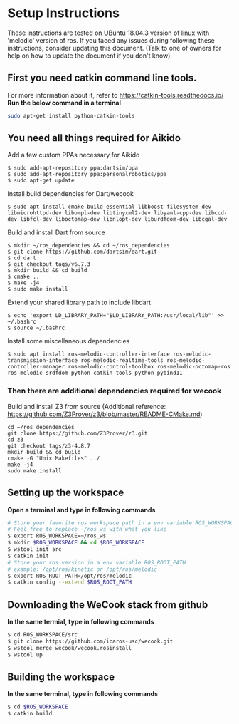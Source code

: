 # Setup Instructions
These instructions are tested on UBuntu 18.04.3 version of linux with 'melodic' version of ros.
If you faced any issues during following these instructions, consider updating this document.
(Talk to one of owners for help on how to update the document if you don't know).

## First you need catkin command line tools.
For more information about it, refer to https://catkin-tools.readthedocs.io/
**Run the below command in a terminal**
```bash
sudo apt-get install python-catkin-tools
```

## You need all things required for Aikido
Add a few custom PPAs necessary for Aikido
```
$ sudo add-apt-repository ppa:dartsim/ppa
$ sudo add-apt-repository ppa:personalrobotics/ppa
$ sudo apt-get update
```

Install build dependencies for Dart/wecook
```
$ sudo apt install cmake build-essential libboost-filesystem-dev libmicrohttpd-dev libompl-dev libtinyxml2-dev libyaml-cpp-dev libccd-dev libfcl-dev liboctomap-dev libnlopt-dev liburdfdom-dev libcgal-dev
```

Build and install Dart from source
```
$ mkdir ~/ros_dependencies && cd ~/ros_dependencies
$ git clone https://github.com/dartsim/dart.git
$ cd dart
$ git checkout tags/v6.7.3
$ mkdir build && cd build
$ cmake ..
$ make -j4
$ sudo make install
```

Extend your shared library path to include libdart
```
$ echo 'export LD_LIBRARY_PATH="$LD_LIBRARY_PATH:/usr/local/lib"' >> ~/.bashrc
$ source ~/.bashrc
```

Install some miscellaneous dependencies
```
$ sudo apt install ros-melodic-controller-interface ros-melodic-transmission-interface ros-melodic-realtime-tools ros-melodic-controller-manager ros-melodic-control-toolbox ros-melodic-octomap-ros ros-melodic-srdfdom python-catkin-tools python-pybind11
```

### Then there are additional dependencies required for wecook
Build and install Z3 from source (Additional reference: https://github.com/Z3Prover/z3/blob/master/README-CMake.md)
```
cd ~/ros_dependencies
git clone https://github.com/Z3Prover/z3.git
cd z3
git checkout tags/z3-4.8.7
mkdir build && cd build
cmake -G "Unix Makefiles" ../
make -j4
sudo make install
```

## Setting up the workspace
**Open a terminal and type in following commands**
```bash
# Store your favorite ros workspace path in a env variable ROS_WORKSPACE
# Feel free to replace ~/ros_ws with what you like
$ export ROS_WORKSPACE=~/ros_ws
$ mkdir $ROS_WORKSPACE && cd $ROS_WORKSPACE
$ wstool init src
$ catkin init
# Store your ros version in a env variable ROS_ROOT_PATH
# example: /opt/ros/kinetic or /opt/ros/melodic
$ export ROS_ROOT_PATH=/opt/ros/melodic
$ catkin config --extend $ROS_ROOT_PATH
```

## Downloading the WeCook stack from github
**In the same termial, type in following commands**
```bash
$ cd ROS_WORKSPACE/src
$ git clone https://github.com/icaros-usc/wecook.git
$ wstool merge wecook/wecook.rosinstall
$ wstool up
```

## Building the workspace
**In the same terminal, type in following commands**
```bash
$ cd $ROS_WORKSPACE
$ catkin build
```
